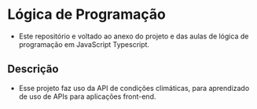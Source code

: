 # Lógica de Programação

- Este repositório e voltado ao anexo do projeto e das aulas de lógica de programação em JavaScript Typescript.

## Descrição

- Esse projeto faz uso da API de condições climáticas, para aprendizado de uso de APIs para aplicações front-end.
